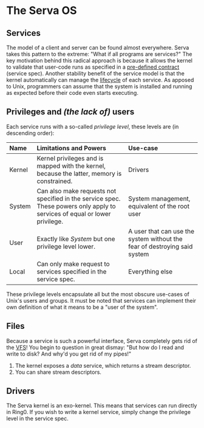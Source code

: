 # The Serva OS

## Services

The model of a client and server can be found almost everywhere.
Serva takes this pattern to the extreme: "What if all programs are services?"
The key motivation behind this radical approach is because it allows the kernel
to validate that user-code runs as specified in a [pre-defined contract](service-spec.md) (service spec).
Another stability benefit of the service model is that the kernel automatically can manage the [lifecycle](lifecycle.md)
of each service.
As apposed to Unix, programmers can assume that the system is installed and running as expected before
their code even starts executing.

## Privileges and _(the lack of)_ users

Each service runs with a so-called _privilege level_, these levels are (in descending order):

| Name   | Limitations and Powers                                                                                                     | Use-case                                                                  |
|:-------|:---------------------------------------------------------------------------------------------------------------------------|:--------------------------------------------------------------------------|
| Kernel | Kernel privileges and is mapped with the kernel, because the latter, memory is constrained.                                | Drivers                                                                   |
| System | Can also make requests not specified in the service spec. These powers only apply to services of equal or lower privilege. | System management, equivalent of the root user                            |
| User   | Exactly like _System_ but one privilege level lower.                                                                       | A user that can use the system without the fear of destroying said system |
| Local  | Can only make request to services specified in the service spec.                                                           | Everything else                                                           |

These privilege levels encapsulate all but the most obscure use-cases of Unix's users and groups.
It must be noted that services can implement their own definition of what it means to be a "user of the system".

## Files

Because a service is such a powerful interface, Serva completely gets rid of
the [VFS](https://en.wikipedia.org/wiki/Virtual_file_system)!
You begin to question in great dismay: "But how do I read and write to disk? And why'd you get rid of my pipes!"

1. The kernel exposes a _data_ service, which returns a stream descriptor.
2. You can share stream descriptors.

## Drivers

The Serva kernel is an exo-kernel.
This means that services can run directly in Ring0.
If you wish to write a kernel service, simply change the privilege level in the service spec.